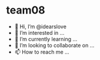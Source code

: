 # team08
- 👋 Hi, I’m @idearslove
- 👀 I’m interested in ...
- 🌱 I’m currently learning ...
- 💞️ I’m looking to collaborate on ...
- 📫 How to reach me ...